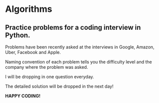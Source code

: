 # Algorithms

Practice problems for a coding interview in Python.
---
Problems have been recently asked at the interviews in Google, Amazon, Uber, Facebook and Apple.

Naming convention of each problem tells you the difficulty level and the company where the problem was asked.

I will be dropping in one question everyday.

The detailed solution will be dropped in the next day!

**HAPPY CODING!**
